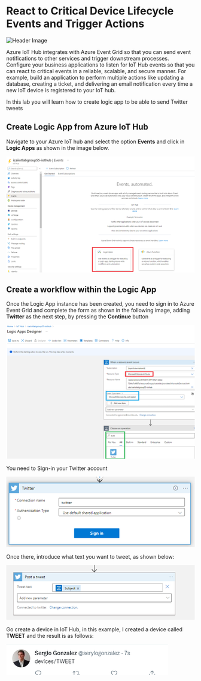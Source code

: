 # React to Critical Device Lifecycle Events and Trigger Actions

![Header Image](../images/notification_eventgrid.jpg)

Azure IoT Hub integrates with Azure Event Grid so that you can send event notifications to other services and trigger downstream processes. Configure your business applications to listen for IoT Hub events so that you can react to critical events in a reliable, scalable, and secure manner. For example, build an application to perform multiple actions like updating a database, creating a ticket, and delivering an email notification every time a new IoT device is registered to your IoT hub.

In this lab you will learn how to create logic app to be able to send Twitter tweets

## Create Logic App from Azure IoT Hub

Navigate to your Azure IoT hub and select the option **Events** and click in **Logic Apps** as shown in the image below.

![Create Resource](../images/logic-apps-01.png)

## Create a workflow within the Logic App
Once the Logic App instance has been created, you need to sign in to Azure Event Grid and complete the form as shown in the following image, adding **Twitter** as the next step, by pressing the **Continue** button

![Create Resource](../images/logic-apps-02.png)

You need to Sign-in your Twitter account

![Create Resource](../images/logic-apps-03.png)

Once there, introduce what text you want to tweet, as shown below:

![Create Resource](../images/logic-apps-04.png)

Go create a device in IoT Hub, in this example, I created a device called **TWEET** and the result is as follows:

![Create Resource](../images/logic-apps-05.png)
